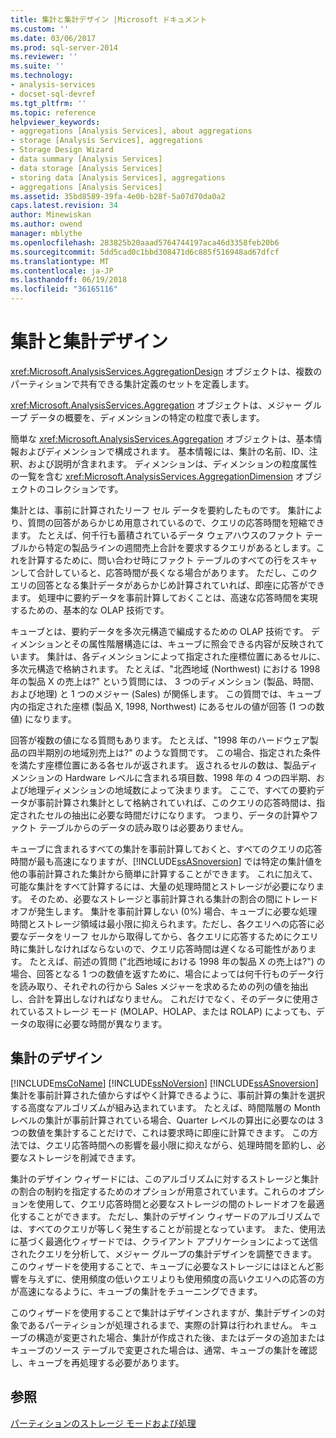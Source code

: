 ```yaml
---
title: 集計と集計デザイン |Microsoft ドキュメント
ms.custom: ''
ms.date: 03/06/2017
ms.prod: sql-server-2014
ms.reviewer: ''
ms.suite: ''
ms.technology:
- analysis-services
- docset-sql-devref
ms.tgt_pltfrm: ''
ms.topic: reference
helpviewer_keywords:
- aggregations [Analysis Services], about aggregations
- storage [Analysis Services], aggregations
- Storage Design Wizard
- data summary [Analysis Services]
- data storage [Analysis Services]
- storing data [Analysis Services], aggregations
- aggregations [Analysis Services]
ms.assetid: 35bd8589-39fa-4e0b-b28f-5a07d70da0a2
caps.latest.revision: 34
author: Minewiskan
ms.author: owend
manager: mblythe
ms.openlocfilehash: 283825b20aaad5764744197aca46d3358feb20b6
ms.sourcegitcommit: 5dd5cad0c1bbd308471d6c885f516948ad67dfcf
ms.translationtype: MT
ms.contentlocale: ja-JP
ms.lasthandoff: 06/19/2018
ms.locfileid: "36165116"
---
```

# <a name="aggregations-and-aggregation-designs"></a>集計と集計デザイン
  <xref:Microsoft.AnalysisServices.AggregationDesign> オブジェクトは、複数のパーティションで共有できる集計定義のセットを定義します。  
  
 <xref:Microsoft.AnalysisServices.Aggregation> オブジェクトは、メジャー グループ データの概要を、ディメンションの特定の粒度で表します。  
  
 簡単な <xref:Microsoft.AnalysisServices.Aggregation> オブジェクトは、基本情報およびディメンションで構成されます。 基本情報には、集計の名前、ID、注釈、および説明が含まれます。 ディメンションは、ディメンションの粒度属性の一覧を含む <xref:Microsoft.AnalysisServices.AggregationDimension> オブジェクトのコレクションです。  
  
 集計とは、事前に計算されたリーフ セル データを要約したものです。 集計により、質問の回答があらかじめ用意されているので、クエリの応答時間を短縮できます。 たとえば、何千行も蓄積されているデータ ウェアハウスのファクト テーブルから特定の製品ラインの週間売上合計を要求するクエリがあるとします。これを計算するために、問い合わせ時にファクト テーブルのすべての行をスキャンして合計していると、応答時間が長くなる場合があります。 ただし、このクエリの回答となる集計データがあらかじめ計算されていれば、即座に応答ができます。 処理中に要約データを事前計算しておくことは、高速な応答時間を実現するための、基本的な OLAP 技術です。  
  
 キューブとは、要約データを多次元構造で編成するための OLAP 技術です。 ディメンションとその属性階層構造には、キューブに照会できる内容が反映されています。 集計は、各ディメンションによって指定された座標位置にあるセルに、多次元構造で格納されます。 たとえば、"北西地域 (Northwest) における 1998 年の製品 X の売上は?" という質問には、 3 つのディメンション (製品、時間、および地理) と 1 つのメジャー (Sales) が関係します。 この質問では、キューブ内の指定された座標 (製品 X, 1998, Northwest) にあるセルの値が回答 (1 つの数値) になります。  
  
 回答が複数の値になる質問もあります。 たとえば、"1998 年のハードウェア製品の四半期別の地域別売上は?" のような質問です。 この場合、指定された条件を満たす座標位置にある各セルが返されます。 返されるセルの数は、製品ディメンションの Hardware レベルに含まれる項目数、1998 年の 4 つの四半期、および地理ディメンションの地域数によって決まります。 ここで、すべての要約データが事前計算され集計として格納されていれば、このクエリの応答時間は、指定されたセルの抽出に必要な時間だけになります。 つまり、データの計算やファクト テーブルからのデータの読み取りは必要ありません。  
  
 キューブに含まれるすべての集計を事前計算しておくと、すべてのクエリの応答時間が最も高速になりますが、[!INCLUDE[ssASnoversion](../../includes/ssasnoversion-md.md)] では特定の集計値を他の事前計算された集計から簡単に計算することができます。 これに加えて、可能な集計をすべて計算するには、大量の処理時間とストレージが必要になります。 そのため、必要なストレージと事前計算される集計の割合の間にトレードオフが発生します。 集計を事前計算しない (0%) 場合、キューブに必要な処理時間とストレージ領域は最小限に抑えられます。ただし、各クエリへの応答に必要なデータをリーフ セルから取得してから、各クエリに応答するためにクエリ時に集計しなければならないので、クエリ応答時間は遅くなる可能性があります。 たとえば、前述の質問 ("北西地域における 1998 年の製品 X の売上は?") の場合、回答となる 1 つの数値を返すために、場合によっては何千行ものデータ行を読み取り、それぞれの行から Sales メジャーを求めるための列の値を抽出し、合計を算出しなければなりません。 これだけでなく、そのデータに使用されているストレージ モード (MOLAP、HOLAP、または ROLAP) によっても、データの取得に必要な時間が異なります。  
  
## <a name="designing-aggregations"></a>集計のデザイン  
 [!INCLUDE[msCoName](../../includes/msconame-md.md)] [!INCLUDE[ssNoVersion](../../includes/ssnoversion-md.md)] [!INCLUDE[ssASnoversion](../../includes/ssasnoversion-md.md)] 集計を事前計算された値からすばやく計算できるように、事前計算の集計を選択する高度なアルゴリズムが組み込まれています。 たとえば、時間階層の Month レベルの集計が事前計算されている場合、Quarter レベルの算出に必要なのは 3 つの数値を集計することだけで、これは要求時に即座に計算できます。 この方法では、クエリ応答時間への影響を最小限に抑えながら、処理時間を節約し、必要なストレージを削減できます。  
  
 集計のデザイン ウィザードには、このアルゴリズムに対するストレージと集計の割合の制約を指定するためのオプションが用意されています。これらのオプションを使用して、クエリ応答時間と必要なストレージの間のトレードオフを最適化することができます。 ただし、集計のデザイン ウィザードのアルゴリズムでは、すべてのクエリが等しく発生することが前提となっています。 また、使用法に基づく最適化ウィザードでは、クライアント アプリケーションによって送信されたクエリを分析して、メジャー グループの集計デザインを調整できます。 このウィザードを使用することで、キューブに必要なストレージにはほとんど影響を与えずに、使用頻度の低いクエリよりも使用頻度の高いクエリへの応答の方が高速になるように、キューブの集計をチューニングできます。  
  
 このウィザードを使用することで集計はデザインされますが、集計デザインの対象であるパーティションが処理されるまで、実際の計算は行われません。 キューブの構造が変更された場合、集計が作成された後、またはデータの追加またはキューブのソース テーブルで変更された場合は、通常、キューブの集計を確認し、キューブを再処理する必要があります。  
  
## <a name="see-also"></a>参照  
 [パーティションのストレージ モードおよび処理](partitions-partition-storage-modes-and-processing.md)  
  
  
